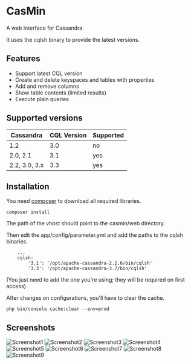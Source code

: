 CasMin
======

A web interface for Cassandra.

It uses the cqlsh binary to provide the latest versions.

Features
--------

* Support latest CQL version
* Create and delete keyspaces and tables with properties
* Add and remove columns
* Show table contents (limited results)
* Execute plain queries

Supported versions
------------------

Cassandra | CQL Version | Supported
----------| ------------| ---------
1.2       | 3.0         | no
2.0, 2.1  | 3.1         | yes
2.2, 3.0, 3.x | 3.3     | yes

Installation
------------

You need [composer](https://getcomposer.org/) to download all required libraries.


```
composer install
```

The path of the vhost should point to the casmin/web directory.

Then edit the app/config/parameter.yml and add the paths to the cqlsh binaries.

```
    ...
    cqlsh:
        '3.1': '/opt/apache-cassandra-2.2.6/bin/cqlsh'
        '3.3': '/opt/apache-cassandra-3.7/bin/cqlsh'
```
(You just need to add the one you're using; they will be required on first access)

After changes on configurations, you'll have to clear the cache.

```
php bin/console cache:clear --env=prod
```

Screenshots
-----------

![Screenshot1](https://github.com/x1125/casmin/screenshots/screenshot1.png)
![Screenshot2](https://github.com/x1125/casmin/screenshots/screenshot2.png)
![Screenshot3](https://github.com/x1125/casmin/screenshots/screenshot3.png)
![Screenshot4](https://github.com/x1125/casmin/screenshots/screenshot4.png)
![Screenshot5](https://github.com/x1125/casmin/screenshots/screenshot5.png)
![Screenshot6](https://github.com/x1125/casmin/screenshots/screenshot6.png)
![Screenshot7](https://github.com/x1125/casmin/screenshots/screenshot7.png)
![Screenshot8](https://github.com/x1125/casmin/screenshots/screenshot8.png)
![Screenshot9](https://github.com/x1125/casmin/screenshots/screenshot9.png)